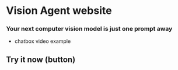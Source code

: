 # Vision Agent website


### Your next computer vision model is just one prompt away
- chatbox video example


## Try it now (button)